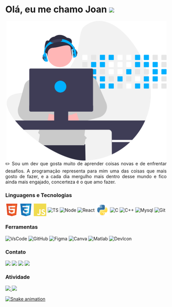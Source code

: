 <h1> Olá, eu me chamo Joan <img src="https://media.giphy.com/media/hvRJCLFzcasrR4ia7z/giphy.gif" width="30px"></h1>

<img align="right"  width="500" src="./assets/undraw_developer_activity_re_39tg.svg" />
<br>
<p align="justify">✏️ Sou um dev que gosta muito de aprender coisas novas e de enfrentar desafios. A programação representa para mim uma das coisas que mais gosto de fazer, e a cada dia mergulho mais dentro desse mundo e fico ainda mais engajado, concerteza é o que amo fazer. </p>

### Linguagens e Tecnologias

<div style="display: inline_block;">
  <img align="center" alt="HTML" height="40" width="40" src="https://raw.githubusercontent.com/devicons/devicon/master/icons/html5/html5-original.svg">
  <img align="center" alt="CSS" height="40" width="40" src="https://raw.githubusercontent.com/devicons/devicon/master/icons/css3/css3-original.svg">
  <img align="center" alt="JS" height="40" width="40" src="https://raw.githubusercontent.com/devicons/devicon/master/icons/javascript/javascript-plain.svg">
  <img align="center" alt="TS" height="40" width="40" src="https://cdn.jsdelivr.net/gh/devicons/devicon/icons/typescript/typescript-original.svg" />
  <img align="center" alt="Node" height="40" width="40" src="https://cdn.jsdelivr.net/gh/devicons/devicon/icons/nodejs/nodejs-original.svg" />
  <img align="center" alt="React" height="40" width="40" src="https://cdn.jsdelivr.net/gh/devicons/devicon/icons/react/react-original.svg" />   
  <img align="center" alt="Python" height="40" width="40" src="https://raw.githubusercontent.com/devicons/devicon/master/icons/python/python-original.svg">
  <img align="center" alt="C" height="40" width="40" src="https://cdn.jsdelivr.net/gh/devicons/devicon/icons/c/c-original.svg"/>
  <img align="center" alt="C++" height="40" width="40" src="https://cdn.jsdelivr.net/gh/devicons/devicon/icons/cplusplus/cplusplus-original.svg" />
  <img align="center" alt="Mysql" height="40" width="40" src="https://cdn.jsdelivr.net/gh/devicons/devicon/icons/mysql/mysql-original.svg"/>
  <img align="center" alt="Git" height="40" width="40" src="https://cdn.jsdelivr.net/gh/devicons/devicon/icons/git/git-original.svg" />
  
          
          
</div>

### Ferramentas

<div style="display: inline_block;">
  <img align="center" alt="VsCode" height="40" width="40" src="https://cdn.jsdelivr.net/gh/devicons/devicon/icons/vscode/vscode-original.svg">
  <img align="center" alt="GitHub" height="40" width="40" src="https://cdn.jsdelivr.net/gh/devicons/devicon/icons/github/github-original.svg">
  <img align="center" alt="Figma" height="40" width="40" src="https://cdn.jsdelivr.net/gh/devicons/devicon/icons/figma/figma-original.svg">
  <img align="center" alt="Canva" height="40" width="40" src="https://cdn.jsdelivr.net/gh/devicons/devicon/icons/canva/canva-original.svg">
  <img align="center" alt="Matlab" height="40" width="40" src="https://cdn.jsdelivr.net/gh/devicons/devicon/icons/matlab/matlab-original.svg">
  <img align="center" alt="DevIcon" height="40" width="40" src="https://cdn.jsdelivr.net/gh/devicons/devicon/icons/devicon/devicon-original.svg">
</div>

### Contato
 
<div> 
  <a href="https://instagram.com/joandeazevedo" target="_blank"><img src="https://img.shields.io/badge/-Instagram-%23E4405F?style=for-the-badge&logo=instagram&logoColor=white" target="_blank"></a>
  <a href = "mailto:joan.azevedo.medeiros@gmail.com"><img src="https://img.shields.io/badge/-Gmail-%DC143C?style=for-the-badge&logo=gmail&logoColor=white" target="_blank"></a>
  <a href="https://www.linkedin.com/in/joan-de-azevedo-medeiros-357631212" target="_blank"><img src="https://img.shields.io/badge/-LinkedIn-%230077B5?style=for-the-badge&logo=linkedin&logoColor=white" target="_blank"></a> 
  <a href="https://joan-medeiros.netlify.com" target="_blank"><img src="https://img.shields.io/badge/Portifólio-00000F?style=for-the-badge&logo=svelte&logoColor=white" target="_blank"></a> 
  
</div>

### Atividade

<div align="left">
  <a href="https://github.com/joanmdrs">
  <img height="180em" src="https://github-readme-stats.vercel.app/api?username=joanmdrs&show_icons=true&theme=nord&include_all_commits=true&count_private=true"/>
  <img height="180em" src="https://github-readme-stats.vercel.app/api/top-langs/?username=joanmdrs&layout=compact&langs_count=7&theme=nord"/>
</div>
  
  ![Snake animation](https://github.com/joanmdrs/joanmdrs/blob/output/github-contribution-grid-snake.svg)
